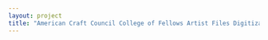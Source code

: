 ```yaml
--- 
layout: project 
title: "American Craft Council College of Fellows Artist Files Digitization Project" 
---
```



